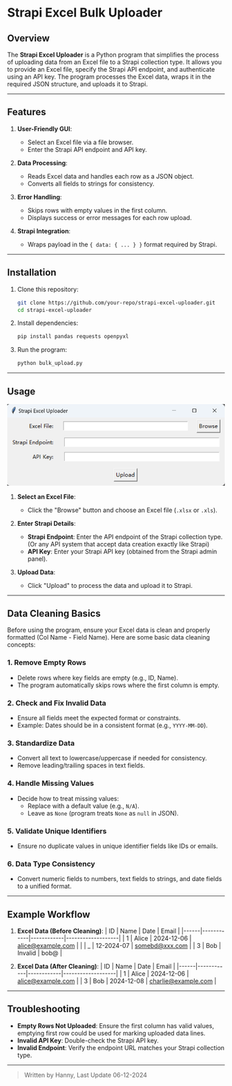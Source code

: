 # Strapi Excel Bulk Uploader

## Overview

The **Strapi Excel Uploader** is a Python program that simplifies the process of uploading data from an Excel file to a Strapi collection type. It allows you to provide an Excel file, specify the Strapi API endpoint, and authenticate using an API key. The program processes the Excel data, wraps it in the required JSON structure, and uploads it to Strapi.

---

## Features
1. **User-Friendly GUI**:
   - Select an Excel file via a file browser.
   - Enter the Strapi API endpoint and API key.

2. **Data Processing**:
   - Reads Excel data and handles each row as a JSON object.
   - Converts all fields to strings for consistency.

3. **Error Handling**:
   - Skips rows with empty values in the first column.
   - Displays success or error messages for each row upload.

4. **Strapi Integration**:
   - Wraps payload in the `{ data: { ... } }` format required by Strapi.

---

## Installation

1. Clone this repository:
   ```bash
   git clone https://github.com/your-repo/strapi-excel-uploader.git
   cd strapi-excel-uploader
   ```

2. Install dependencies:
   ```bash
   pip install pandas requests openpyxl
   ```

3. Run the program:
   ```bash
   python bulk_upload.py
   ```

---

## Usage

![UI](./img/ui.png)

1. **Select an Excel File**:
   - Click the "Browse" button and choose an Excel file (`.xlsx` or `.xls`).

2. **Enter Strapi Details**:
   - **Strapi Endpoint**: Enter the API endpoint of the Strapi collection type. (Or any API system that accept data creation exactly like Strapi)
   - **API Key**: Enter your Strapi API key (obtained from the Strapi admin panel).

3. **Upload Data**:
   - Click "Upload" to process the data and upload it to Strapi.

---

## Data Cleaning Basics 
Before using the program, ensure your Excel data is clean and properly formatted (Col Name - Field Name). Here are some basic data cleaning concepts:

### 1. **Remove Empty Rows**
   - Delete rows where key fields are empty (e.g., ID, Name).
   - The program automatically skips rows where the first column is empty.

### 2. **Check and Fix Invalid Data**
   - Ensure all fields meet the expected format or constraints.
   - Example: Dates should be in a consistent format (e.g., `YYYY-MM-DD`).

### 3. **Standardize Data**
   - Convert all text to lowercase/uppercase if needed for consistency.
   - Remove leading/trailing spaces in text fields.

### 4. **Handle Missing Values**
   - Decide how to treat missing values:
     - Replace with a default value (e.g., `N/A`).
     - Leave as `None` (program treats `None` as `null` in JSON).

### 5. **Validate Unique Identifiers**
   - Ensure no duplicate values in unique identifier fields like IDs or emails.

### 6. **Data Type Consistency**
   - Convert numeric fields to numbers, text fields to strings, and date fields to a unified format.

---

## Example Workflow

1. **Excel Data (Before Cleaning)**:
   | ID   | Name       | Date       | Email             |
   |------|------------|------------|-------------------|
   | 1    | Alice      | 2024-12-06 | alice@example.com |
   |      | _        | 12-2024-07 | somebd@xxx.com   |
   | 3    | Bob    | Invalid    | bob@          |

2. **Excel Data (After Cleaning)**:
   | ID   | Name       | Date       | Email             |
   |------|------------|------------|-------------------|
   | 1    | Alice      | 2024-12-06 | alice@example.com |
   | 3    | Bob    | 2024-12-08 | charlie@example.com |

---

## Troubleshooting

- **Empty Rows Not Uploaded**: Ensure the first column has valid values, emptying first row could be used for marking uploaded data lines.
- **Invalid API Key**: Double-check the Strapi API key.
- **Invalid Endpoint**: Verify the endpoint URL matches your Strapi collection type.

---

> Written by Hanny, Last Update 06-12-2024
